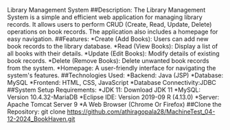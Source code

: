 Library Management System
##Description:
The Library Management System is a simple and efficient web application for managing library records. It allows users to perform CRUD (Create, Read, Update, Delete) operations on book records.
The application also includes a homepage for easy navigation.
##Features:
*Create (Add Books): Users can add new book records to the library database.
*Read (View Books): Display a list of all books with their details.
*Update (Edit Books): Modify details of existing book records.
*Delete (Remove Books): Delete unwanted book records from the system.
*Homepage: A user-friendly interface for navigating the system's features.
##Technologies Used:
*Backend: Java (JSP)
*Database: MySQL
*Frontend: HTML, CSS, JavaScript
*Database Connectivity:JDBC
##System Setup Requirements:
*JDK 11: Download JDK 11
*MySQL: Version 10.4.32-MariaDB 
*Eclipse IDE: Version 2019-09 R (4.13.0)
*Server: Apache Tomcat Server 9
*A Web Browser (Chrome Or Firefox)
##Clone the Repository:
git clone https://github.com/athiragopala28/MachineTest_04-12-2024_BookHaven.git
